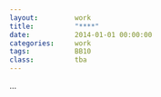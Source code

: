 ```yaml
---
layout:         work
title:          "****"
date:           2014-01-01 00:00:00
categories:     work
tags:           BB10
class:          tba
---
```


...